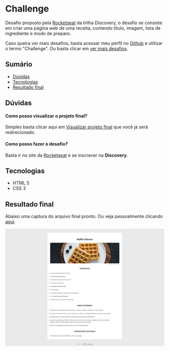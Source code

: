 # Challenge

Desafio proposto pela [Rocketseat](https://www.rocketseat.com.br/) da trilha Discovery, o desafio se consiste em criar uma página web de uma receita, contendo titulo, imagem, lista de ingrediente e modo de preparo.  

Caso queira ver mais desafios, basta acessar meu perfil no [Github](https://github.com/LFeli) e utilizar o termo "Challenge". Ou basta clicar em [ver mais desafios](https://github.com/LFeli?tab=repositories&q=Challeng&type=&language=&sort=).

## Sumário 
- [Dúvidas](#dúvidas)
- [Tecnologias](#tecnologias)
- [Resultado final](#resultado-final)

## Dúvidas
#### Como posso visualizar o projeto final?
Simples basta clicar aqui em [Visualizar projeto final](https://lfeli.github.io/Challenge-Rocketseat-pagina-de-receita/) que você já será redirecionado.  

#### Como posso fazer o desafio?
Basta ir no site da [Rocketseat](https://www.rocketseat.com.br/) e se inscrever na **Discovery**.

## Tecnologias
- HTML 5
- CSS 3

## Resultado final
Abaixo uma captura do arquivo final pronto. Ou veja pessoalmente clicando [aqui](https://lfeli.github.io/Challenge-Rocketseat-pagina-de-receita/).

![Captura do projeto já concluído](./img/screencapture-127-0-0-1-5500-index-html-2022-10-24-17_04_02.png)